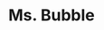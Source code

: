 ---
title: "Ms. Bubble"
url: /new-york/ms-bubble-adam-clayton-powell-jr-boulevard/
shop: Wäscherei
---